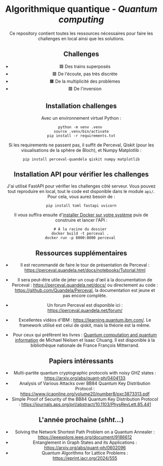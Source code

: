 <div align="center">
  <h1>Algorithmique quantique - <i>Quantum computing</i></h1>
  <p>


Ce repository contient toutes les ressources nécessaires pour faire les challenges en local ainsi que les solutions. 

## Challenges
- 🟦 Des trains superposés
- 🟩 De l'écoute, pas très discrète
- 🟧 De la multiplicité des problèmes
- 🟥 De l'inversion

## Installation challenges
Avec un environnement virtuel Python : 
```shell
python -m venv .venv 
source .venv/bin/activate
pip install -r requirements.txt
```

Si les requirements ne passent pas, il suffit de Perceval, Qiskit (pour les visualisations de la sphère de Bloch), et 
Numpy Matplotlib : 
```shell 
pip install perceval-quandela qiskit numpy matplotlib
```

## Installation API pour vérifier les challenges 
J'ai utilisé FastAPI pour vérifier les challenges côté serveur. Vous pouvez tout reproduire en local, tout le code est 
disponible dans le module `api/`. Pour cela, vous aurez besoin de : 
```shell
pip install toml fastapi uvicorn
```

Il vous suffira ensuite d'[installer Docker sur votre système](https://docs.docker.com/get-docker/) puis de construire 
et lancer l'API : 
```shell
# À la racine du dossier 
docker build -t perceval . 
docker run -p 8000:8000 perceval 
```

## Ressources supplémentaires
- Il est recommandé de faire le tour de présentation de Perceval :
  https://perceval.quandela.net/docs/notebooks/Tutorial.html

- Il sera peut-être utile de jeter un coup d'œil à la documentation de Perceval : https://perceval.quandela.net/docs/
  ou directement au code : https://github.com/Quandela/Perceval, la documentation est jeune et pas encore complète.

- Un forum Perceval est disponible ici : https://perceval.quandela.net/forum/

- Excellentes vidéos d'IBM : https://learning.quantum.ibm.com/. Le framework utilisé est celui de qiskit, mais la
  théorie est la même.

- Pour ceux qui préfèrent les livres : [Quantum computation and quantum information](https://www.cambridge.org/highereducation/books/quantum-computation-and-quantum-information/01E10196D0A682A6AEFFEA52D53BE9AE#overview)
  de Michael Nielsen et Isaac Chuang. Il est disponible à la bibliothèque nationale de France François Mitterrand.

## Papiers intéressants
- Multi-partite quantum cryptographic protocols with noisy GHZ states : https://arxiv.org/abs/quant-ph/0404133
- Analysis of Various Attacks over BB84 Quantum Key Distribution Protocol :
  https://www.ijcaonline.org/volume20/number8/pxc3873313.pdf
- Simple Proof of Security of the BB84 Quantum Key Distribution Protocol :
  https://journals.aps.org/prl/abstract/10.1103/PhysRevLett.85.441

## L'année prochaine (*shht...*)
- Solving the Network Shortest Path Problem on a Quantum Annealer : https://ieeexplore.ieee.org/document/9186612
- Entanglement in Graph States and its Applications : https://arxiv.org/abs/quant-ph/0602096
- Quantum Algorithms for Lattice Problems : https://eprint.iacr.org/2024/555
  </p>
</div>

